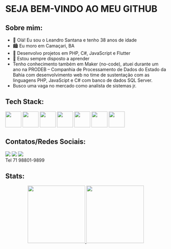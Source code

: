 # SEJA BEM-VINDO AO MEU GITHUB

## Sobre mim: 

- 👋 Olá! Eu sou o Leandro Santana e tenho 38 anos de idade
- 🏙️ Eu moro em Camaçari, BA
- 📖 Desenvolvo projetos em PHP, C#, JavaScript e Flutter
- 🎈 Estou sempre disposto a aprender
- Tenho conhecimento também em Maker (no-code), atuei durante um ano na PRODEB – Companhia de Processamento de Dados do Estado da Bahia com desenvolvimento web no time de sustentação com as linguagens PHP, JavaScipt e C# com banco de dados SQL Server.
- Busco uma vaga no mercado como analista de sistemas jr.

## Tech Stack: 
<div>
<img src="https://cdn.jsdelivr.net/gh/devicons/devicon/icons/php/php-original.svg" height="50px" width="50px"/>
<img src="https://cdn.jsdelivr.net/gh/devicons/devicon/icons/javascript/javascript-original.svg" height="50px" width="50px"/>
<img src="https://cdn.jsdelivr.net/gh/devicons/devicon/icons/csharp/csharp-original.svg" height="50px" width="50px"/>
<img src="https://cdn.jsdelivr.net/gh/devicons/devicon/icons/dart/dart-original.svg" height="50px" width="50px"/>
<img src="https://cdn.jsdelivr.net/gh/devicons/devicon/icons/python/python-original.svg" height="50px" width="50px"/>
<img src="https://cdn.jsdelivr.net/gh/devicons/devicon/icons/microsoftsqlserver/microsoftsqlserver-plain.svg" height="50px" width="50px"/>
<img src="https://cdn.jsdelivr.net/gh/devicons/devicon/icons/oracle/oracle-original.svg" height="50px" width="50px"/>
</div>

## Contatos/Redes Sociais: 
<a href="https://wa.me/+5571988019899" target="_blank"><img src="https://img.shields.io/badge/WhatsApp-25D366?style=for-the-badge&logo=whatsapp&logoColor=white" target="_blank"></a> 
<a href = "mailto:leandro.lns.87@gmail.com"><img src="https://img.shields.io/badge/Gmail-D14836?style=for-the-badge&logo=gmail&logoColor=white" target="_blank"></a>
<a href="https://www.linkedin.com/in/leandro-nascimento-de-santana-pina-65985825/" target="_blank"><img src="https://img.shields.io/badge/-LinkedIn-%230077B5?style=for-the-badge&logo=linkedin&logoColor=white" target="_blank"></a>   
Tel 71 98801-9899

## Stats: 
<div align="center">
  <a href="https://github.com/leandrolns87">
  <img height="180em" src="https://github-readme-stats.vercel.app/api?username=leandrolns87&show_icons=true&theme=dracula&include_all_commits=true&count_private=true"/>
  <img height="180em" src="https://github-readme-stats.vercel.app/api/top-langs/?username=leandrolns87&layout=compact&langs_count=7&theme=dracula"/>
</div>
